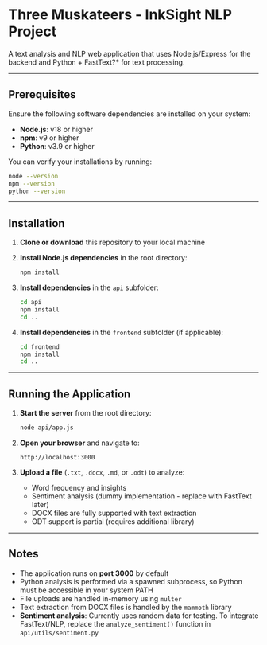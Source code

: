 # Three Muskateers - InkSight NLP Project

A text analysis and NLP web application that uses Node.js/Express for the backend and Python + FastText?* for text processing.

---

## Prerequisites

Ensure the following software dependencies are installed on your system:

- **Node.js**: v18 or higher
- **npm**: v9 or higher  
- **Python**: v3.9 or higher

You can verify your installations by running:
```bash
node --version
npm --version
python --version
```

---

## Installation

1. **Clone or download** this repository to your local machine

2. **Install Node.js dependencies** in the root directory:
   ```bash
   npm install
   ```

3. **Install dependencies** in the `api` subfolder:
   ```bash
   cd api
   npm install
   cd ..
   ```

4. **Install dependencies** in the `frontend` subfolder (if applicable):
   ```bash
   cd frontend
   npm install
   cd ..
   ```

---

## Running the Application

1. **Start the server** from the root directory:
   ```bash
   node api/app.js
   ```

2. **Open your browser** and navigate to:
   ```
   http://localhost:3000
   ```

3. **Upload a file** (`.txt`, `.docx`, `.md`, or `.odt`) to analyze:
   - Word frequency and insights
   - Sentiment analysis (dummy implementation - replace with FastText later)
   - DOCX files are fully supported with text extraction
   - ODT support is partial (requires additional library)

---

## Notes

- The application runs on **port 3000** by default
- Python analysis is performed via a spawned subprocess, so Python must be accessible in your system PATH
- File uploads are handled in-memory using `multer`
- Text extraction from DOCX files is handled by the `mammoth` library
- **Sentiment analysis**: Currently uses random data for testing. To integrate FastText/NLP, replace the `analyze_sentiment()` function in `api/utils/sentiment.py`